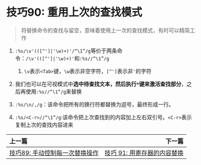 # 技巧90: 重用上次的查找模式
> 将替换命令的查找与留空，意味着使用上一次的查找模式，有时可以精简工作

1. `:%s/\v'(([^']|'\w)+)'/“\1”/g`等价于两条命令：`/\v'(([^']|'\w)+)'`和`:%s//“\1”/g`
    1. `\v`表示`<Tab>`键，`\w`表示非空字符，`[^']`表示非`'`的字符
    
2. 我们也可以在可视模式中**选中待查找文本，然后执行`*`键来激活查找部分**，之后再使用`:%s//“\1”/g`来替换

3. `:%s/\n/,/g`：该命令把所有的换行符都替换为逗号，最终形成一行。

3. `:%s/<C-r>//“\1”/g`:该命令把上次查找到的内容加上左右双引号。`<C-r>`表示复制上次的查找内容进来

|上一篇|下一篇|
|:---|---:|
|[技巧89: 手动控制每一次替换操作](tip89.md)|[技巧 91: 用寄存器的内容替换](tip91.md)|
